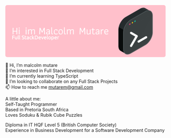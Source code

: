 ![Header](./github-header-image.png)

 👋 Hi, I’m malcolm mutare <br/>
 👀 I’m interested in Full Stack Development<br/>
 🌱 I’m currently learning TypeScript<br/>
 💞️ I’m looking to collaborate on any Full Stack Projects<br/>
 📫 How to reach me mutarem@gmail.com<br/>

A little about me:<br/>
Self-Taught Programmer<br/>
Based in Pretoria South Africa<br/>
Loves Soduku & Rubik Cube Puzzles<br/>

Diploma in IT HQF Level 5 (British Computer Society)<br/>
Experience in Business Development for a Software Development Company
